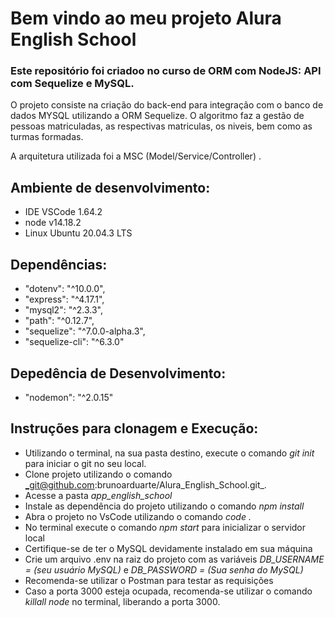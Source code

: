 # Bem vindo ao meu projeto Alura English School
### Este repositório foi criadoo no curso de ORM com NodeJS: API com Sequelize e MySQL.
O projeto consiste na criação do back-end para integração com o banco de dados MYSQL utilizando a ORM Sequelize. O algoritmo faz a gestão de pessoas matriculadas, as respectivas matriculas, os niveis, bem como as turmas formadas.

A arquitetura utilizada foi a MSC (Model/Service/Controller) .

## Ambiente de desenvolvimento:
- IDE VSCode 1.64.2
- node v14.18.2
- Linux Ubuntu 20.04.3 LTS

## Dependências:
- "dotenv": "^10.0.0",
- "express": "^4.17.1",
- "mysql2": "^2.3.3",
- "path": "^0.12.7",
- "sequelize": "^7.0.0-alpha.3",
- "sequelize-cli": "^6.3.0"

## Depedência de Desenvolvimento:
- "nodemon": "^2.0.15"

## Instruções para clonagem e Execução:
- Utilizando o terminal, na sua pasta destino, execute o comando _git init_ para iniciar o git no seu local.
- Clone  projeto utilizando o comando _git@github.com:brunoarduarte/Alura_English_School.git_.
- Acesse a pasta _app_english_school_
- Instale as dependência do projeto utilizando o comando _npm install_
- Abra o projeto no VsCode utilizando o comando _code ._
- No terminal execute o comando _npm start_ para inicializar o servidor local
- Certifique-se de ter o MySQL devidamente instalado em sua máquina
- Crie um arquivo .env na raiz do projeto com as variáveis _DB_USERNAME = (seu usuário MySQL)_ e _DB_PASSWORD = (Sua senha do MySQL)_
- Recomenda-se utilizar o Postman para testar as requisições
- Caso a porta 3000 esteja ocupada, recomenda-se utilizar o comando _killall node_ no terminal, liberando a porta 3000.
